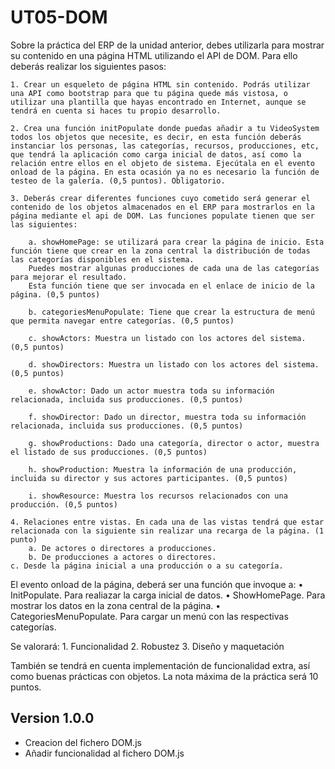 # UT05-DOM

Sobre la práctica del ERP de la unidad anterior, debes utilizarla para mostrar su contenido en una página HTML utilizando el API de DOM. Para ello deberás realizar los siguientes pasos:

    1. Crear un esqueleto de página HTML sin contenido. Podrás utilizar una API como bootstrap para que tu página quede más vistosa, o utilizar una plantilla que hayas encontrado en Internet, aunque se tendrá en cuenta si haces tu propio desarrollo.

    2. Crea una función initPopulate donde puedas añadir a tu VideoSystem todos los objetos que necesite, es decir, en esta función deberás instanciar los personas, las categorías, recursos, producciones, etc, que tendrá la aplicación como carga inicial de datos, así como la relación entre ellos en el objeto de sistema. Ejecútala en el evento onload de la página. En esta ocasión ya no es necesario la función de testeo de la galería. (0,5 puntos). Obligatorio.

    3. Deberás crear diferentes funciones cuyo cometido será generar el contenido de los objetos almacenados en el ERP para mostrarlos en la página mediante el api de DOM. Las funciones populate tienen que ser las siguientes:

        a. showHomePage: se utilizará para crear la página de inicio. Esta función tiene que crear en la zona central la distribución de todas las categorías disponibles en el sistema.
        Puedes mostrar algunas producciones de cada una de las categorías para mejorar el resultado.
        Esta función tiene que ser invocada en el enlace de inicio de la página. (0,5 puntos)

        b. categoriesMenuPopulate: Tiene que crear la estructura de menú que permita navegar entre categorías. (0,5 puntos)

        c. showActors: Muestra un listado con los actores del sistema. (0,5 puntos)

        d. showDirectors: Muestra un listado con los actores del sistema. (0,5 puntos)

        e. showActor: Dado un actor muestra toda su información relacionada, incluida sus producciones. (0,5 puntos)

        f. showDirector: Dado un director, muestra toda su información relacionada, incluida sus producciones. (0,5 puntos)

        g. showProductions: Dado una categoría, director o actor, muestra el listado de sus producciones. (0,5 puntos)

        h. showProduction: Muestra la información de una producción, incluida su director y sus actores participantes. (0,5 puntos)

        i. showResource: Muestra los recursos relacionados con una producción. (0,5 puntos)
        
    4. Relaciones entre vistas. En cada una de las vistas tendrá que estar relacionada con la siguiente sin realizar una recarga de la página. (1 punto)
        a. De actores o directores a producciones.
        b. De producciones a actores o directores.
    c. Desde la página inicial a una producción o a su categoría.

El evento onload de la página, deberá ser una función que invoque a:
    • InitPopulate. Para realiazar la carga inicial de datos.
    • ShowHomePage. Para mostrar los datos en la zona central de la página.
    • CategoriesMenuPopulate. Para cargar un menú con las respectivas categorías.

Se valorará:
    1. Funcionalidad
    2. Robustez
    3. Diseño y maquetación

También se tendrá en cuenta implementación de funcionalidad extra, así como buenas prácticas con objetos.
La nota máxima de la práctica será 10 puntos.

## Version 1.0.0
 - Creacion del fichero DOM.js
 - Añadir funcionalidad al fichero DOM.js